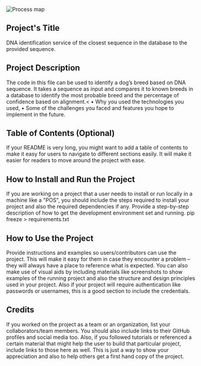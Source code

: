 ![Process map](https://github.com/lprzem01/Coursework/blob/main/my_project/doc/Process%20map.png)
## Project's Title
<p>DNA identification service of the closest sequence in the database to the provided sequence.</p>

## Project Description
<p>The code in this file can be used to identify a dog’s breed based on DNA sequence.
It takes a sequence as input and compares it to known breeds in a database to identify the most probable breed and the percentage of confidence based on alignment.<
•	Why you used the technologies you used,
•	Some of the challenges you faced and features you hope to implement in the future.</p>

## Table of Contents (Optional)
<p>If your README is very long, you might want to add a table of contents to make it easy for users to navigate to different sections easily. It will make it easier for readers to move around the project with ease.</p>

## How to Install and Run the Project
<p>If you are working on a project that a user needs to install or run locally in a machine like a "POS", you should include the steps required to install your project and also the required dependencies if any.
Provide a step-by-step description of how to get the development environment set and running.
pip freeze > requirements.txt </p>

## How to Use the Project
<p> Provide instructions and examples so users/contributors can use the project. This will make it easy for them in case they encounter a problem – they will always have a place to reference what is expected.
You can also make use of visual aids by including materials like screenshots to show examples of the running project and also the structure and design principles used in your project.
Also if your project will require authentication like passwords or usernames, this is a good section to include the credentials. </p>

## Credits
<p> If you worked on the project as a team or an organization, list your collaborators/team members. You should also include links to their GitHub profiles and social media too.
Also, if you followed tutorials or referenced a certain material that might help the user to build that particular project, include links to those here as well.
This is just a way to show your appreciation and also to help others get a first hand copy of the project. </p>
